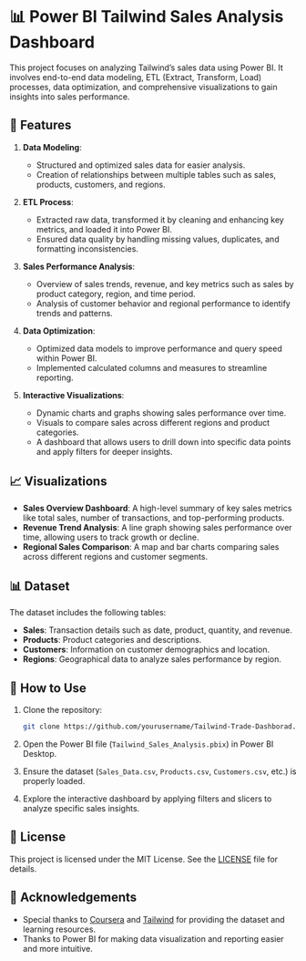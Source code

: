# 📊 Power BI Tailwind Sales Analysis Dashboard

This project focuses on analyzing Tailwind’s sales data using Power BI. It involves end-to-end data modeling, ETL (Extract, Transform, Load) processes, data optimization, and comprehensive visualizations to gain insights into sales performance.

## 🚀 Features

1. **Data Modeling**:
   - Structured and optimized sales data for easier analysis.
   - Creation of relationships between multiple tables such as sales, products, customers, and regions.

2. **ETL Process**:
   - Extracted raw data, transformed it by cleaning and enhancing key metrics, and loaded it into Power BI.
   - Ensured data quality by handling missing values, duplicates, and formatting inconsistencies.

3. **Sales Performance Analysis**:
   - Overview of sales trends, revenue, and key metrics such as sales by product category, region, and time period.
   - Analysis of customer behavior and regional performance to identify trends and patterns.

4. **Data Optimization**:
   - Optimized data models to improve performance and query speed within Power BI.
   - Implemented calculated columns and measures to streamline reporting.

5. **Interactive Visualizations**:
   - Dynamic charts and graphs showing sales performance over time.
   - Visuals to compare sales across different regions and product categories.
   - A dashboard that allows users to drill down into specific data points and apply filters for deeper insights.

## 📈 Visualizations

- **Sales Overview Dashboard**: A high-level summary of key sales metrics like total sales, number of transactions, and top-performing products.
- **Revenue Trend Analysis**: A line graph showing sales performance over time, allowing users to track growth or decline.
- **Regional Sales Comparison**: A map and bar charts comparing sales across different regions and customer segments.

## 📊 Dataset

The dataset includes the following tables:

- **Sales**: Transaction details such as date, product, quantity, and revenue.
- **Products**: Product categories and descriptions.
- **Customers**: Information on customer demographics and location.
- **Regions**: Geographical data to analyze sales performance by region.

## 🔧 How to Use

1. Clone the repository:
    ```bash
    git clone https://github.com/yourusername/Tailwind-Trade-Dashborad.git
    ```

2. Open the Power BI file (`Tailwind_Sales_Analysis.pbix`) in Power BI Desktop.

3. Ensure the dataset (`Sales_Data.csv`, `Products.csv`, `Customers.csv`, etc.) is properly loaded.

4. Explore the interactive dashboard by applying filters and slicers to analyze specific sales insights.

## 📄 License

This project is licensed under the MIT License. See the [LICENSE](LICENSE) file for details.

## 🌟 Acknowledgements

- Special thanks to [Coursera](https://www.coursera.org/) and [Tailwind](https://www.tailwind.com/) for providing the dataset and learning resources.
- Thanks to Power BI for making data visualization and reporting easier and more intuitive.

